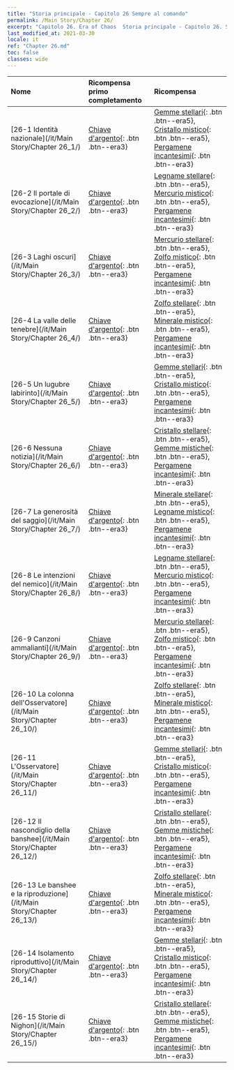 ```yaml
---
title: "Storia principale - Capitolo 26 Sempre al comando"
permalink: /Main Story/Chapter 26/
excerpt: "Capitolo 26. Era of Chaos  Storia principale - Capitolo 26. Sempre al comando"
last_modified_at: 2021-03-30
locale: it
ref: "Chapter 26.md"
toc: false
classes: wide
---
```


  | Nome |  Ricompensa primo completamento | Ricompensa |
  |:------------|:------------|:------------| 
  | [26-1 Identità nazionale](/it/Main Story/Chapter 26_1/) | [Chiave d'argento](/it/Items/con_693/){: .btn .btn--era3} | [Gemme stellari](/it/Items/mat_93/){: .btn .btn--era5}, [Cristallo mistico](/it/Items/mat_87/){: .btn .btn--era5}, [Pergamene incantesimi](/it/Items/con_694/){: .btn .btn--era3} |
  | [26-2 Il portale di evocazione](/it/Main Story/Chapter 26_2/) | [Chiave d'argento](/it/Items/con_693/){: .btn .btn--era3} | [Legname stellare](/it/Items/mat_90/){: .btn .btn--era5}, [Mercurio mistico](/it/Items/mat_84/){: .btn .btn--era5}, [Pergamene incantesimi](/it/Items/con_694/){: .btn .btn--era3} |
  | [26-3 Laghi oscuri](/it/Main Story/Chapter 26_3/) | [Chiave d'argento](/it/Items/con_693/){: .btn .btn--era3} | [Mercurio stellare](/it/Items/mat_91/){: .btn .btn--era5}, [Zolfo mistico](/it/Items/mat_85/){: .btn .btn--era5}, [Pergamene incantesimi](/it/Items/con_694/){: .btn .btn--era3} |
  | [26-4 La valle delle tenebre](/it/Main Story/Chapter 26_4/) | [Chiave d'argento](/it/Items/con_693/){: .btn .btn--era3} | [Zolfo stellare](/it/Items/mat_92/){: .btn .btn--era5}, [Minerale mistico](/it/Items/mat_82/){: .btn .btn--era5}, [Pergamene incantesimi](/it/Items/con_694/){: .btn .btn--era3} |
  | [26-5 Un lugubre labirinto](/it/Main Story/Chapter 26_5/) | [Chiave d'argento](/it/Items/con_693/){: .btn .btn--era3} | [Gemme stellari](/it/Items/mat_93/){: .btn .btn--era5}, [Cristallo mistico](/it/Items/mat_87/){: .btn .btn--era5}, [Pergamene incantesimi](/it/Items/con_694/){: .btn .btn--era3} |
  | [26-6 Nessuna notizia](/it/Main Story/Chapter 26_6/) | [Chiave d'argento](/it/Items/con_693/){: .btn .btn--era3} | [Cristallo stellare](/it/Items/mat_94/){: .btn .btn--era5}, [Gemme mistiche](/it/Items/mat_86/){: .btn .btn--era5}, [Pergamene incantesimi](/it/Items/con_694/){: .btn .btn--era3} |
  | [26-7 La generosità del saggio](/it/Main Story/Chapter 26_7/) | [Chiave d'argento](/it/Items/con_693/){: .btn .btn--era3} | [Minerale stellare](/it/Items/mat_89/){: .btn .btn--era5}, [Legname mistico](/it/Items/mat_83/){: .btn .btn--era5}, [Pergamene incantesimi](/it/Items/con_694/){: .btn .btn--era3} |
  | [26-8 Le intenzioni del nemico](/it/Main Story/Chapter 26_8/) | [Chiave d'argento](/it/Items/con_693/){: .btn .btn--era3} | [Legname stellare](/it/Items/mat_90/){: .btn .btn--era5}, [Mercurio mistico](/it/Items/mat_84/){: .btn .btn--era5}, [Pergamene incantesimi](/it/Items/con_694/){: .btn .btn--era3} |
  | [26-9 Canzoni ammalianti](/it/Main Story/Chapter 26_9/) | [Chiave d'argento](/it/Items/con_693/){: .btn .btn--era3} | [Mercurio stellare](/it/Items/mat_91/){: .btn .btn--era5}, [Zolfo mistico](/it/Items/mat_85/){: .btn .btn--era5}, [Pergamene incantesimi](/it/Items/con_694/){: .btn .btn--era3} |
  | [26-10 La colonna dell'Osservatore](/it/Main Story/Chapter 26_10/) | [Chiave d'argento](/it/Items/con_693/){: .btn .btn--era3} | [Zolfo stellare](/it/Items/mat_92/){: .btn .btn--era5}, [Minerale mistico](/it/Items/mat_82/){: .btn .btn--era5}, [Pergamene incantesimi](/it/Items/con_694/){: .btn .btn--era3} |
  | [26-11 L'Osservatore](/it/Main Story/Chapter 26_11/) | [Chiave d'argento](/it/Items/con_693/){: .btn .btn--era3} | [Gemme stellari](/it/Items/mat_93/){: .btn .btn--era5}, [Cristallo mistico](/it/Items/mat_87/){: .btn .btn--era5}, [Pergamene incantesimi](/it/Items/con_694/){: .btn .btn--era3} |
  | [26-12 Il nascondiglio della banshee](/it/Main Story/Chapter 26_12/) | [Chiave d'argento](/it/Items/con_693/){: .btn .btn--era3} | [Cristallo stellare](/it/Items/mat_94/){: .btn .btn--era5}, [Gemme mistiche](/it/Items/mat_86/){: .btn .btn--era5}, [Pergamene incantesimi](/it/Items/con_694/){: .btn .btn--era3} |
  | [26-13 Le banshee e la riproduzione](/it/Main Story/Chapter 26_13/) | [Chiave d'argento](/it/Items/con_693/){: .btn .btn--era3} | [Zolfo stellare](/it/Items/mat_92/){: .btn .btn--era5}, [Minerale mistico](/it/Items/mat_82/){: .btn .btn--era5}, [Pergamene incantesimi](/it/Items/con_694/){: .btn .btn--era3} |
  | [26-14 Isolamento riproduttivo](/it/Main Story/Chapter 26_14/) | [Chiave d'argento](/it/Items/con_693/){: .btn .btn--era3} | [Gemme stellari](/it/Items/mat_93/){: .btn .btn--era5}, [Cristallo mistico](/it/Items/mat_87/){: .btn .btn--era5}, [Pergamene incantesimi](/it/Items/con_694/){: .btn .btn--era3} |
  | [26-15 Storie di Nighon](/it/Main Story/Chapter 26_15/) | [Chiave d'argento](/it/Items/con_693/){: .btn .btn--era3} | [Cristallo stellare](/it/Items/mat_94/){: .btn .btn--era5}, [Gemme mistiche](/it/Items/mat_86/){: .btn .btn--era5}, [Pergamene incantesimi](/it/Items/con_694/){: .btn .btn--era3} |
